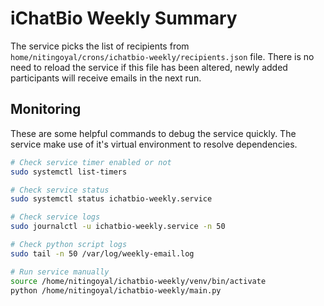 # iChatBio Weekly Summary

The service picks the list of recipients from `home/nitingoyal/crons/ichatbio-weekly/recipients.json` file. There is no need to reload the service if this file has been altered, newly added participants will receive emails in the next run.

## Monitoring

These are some helpful commands to debug the service quickly. The service make use of it's virtual environment to resolve dependencies.

```bash
# Check service timer enabled or not
sudo systemctl list-timers

# Check service status
sudo systemctl status ichatbio-weekly.service

# Check service logs
sudo journalctl -u ichatbio-weekly.service -n 50

# Check python script logs
sudo tail -n 50 /var/log/weekly-email.log

# Run service manually
source /home/nitingoyal/ichatbio-weekly/venv/bin/activate
python /home/nitingoyal/ichatbio-weekly/main.py
```
